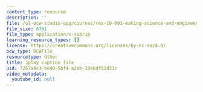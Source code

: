 ```yaml
---
content_type: resource
description: ''
file: /ol-ocw-studio-app/courses/res-10-001-making-science-and-engineering-pictures-a-practical-guide-to-presenting-your-work-spring-2016/7267a4c36e405bf4a2ab10e6df52d31c_4_tngSkFXes.vtt
file_size: 6761
file_type: application/x-subrip
learning_resource_types: []
license: https://creativecommons.org/licenses/by-nc-sa/4.0/
ocw_type: OCWFile
resourcetype: Other
title: 3play caption file
uid: 7267a4c3-6e40-5bf4-a2ab-10e6df52d31c
video_metadata:
  youtube_id: null
---
```

